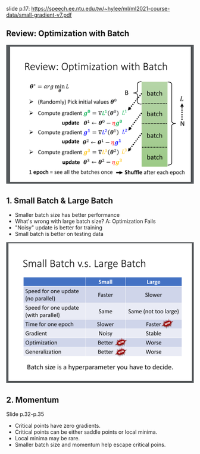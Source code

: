slide p.17: https://speech.ee.ntu.edu.tw/~hylee/ml/ml2021-course-data/small-gradient-v7.pdf

## Review: Optimization with Batch

![Image of Yaktocat](https://github.com/ting-chih/NTU-ML2021spring/blob/main/image/batch.png)  

## 1. Small Batch & Large Batch

 * Smaller batch size has better performance
 * What's wrong with large batch size? A: Optimization Fails
 * "Noisy" update is better for training
 * Small batch is better on testing data
 
![Image of Yaktocat](https://github.com/ting-chih/NTU-ML2021spring/blob/main/image/svl.png)

## 2. Momentum
Slide p.32-p.35

 * Critical points have zero gradients.  
 * Critical points can be either saddle points or local minima.  
 * Local minima may be rare.  
 * Smaller batch size and momentum help escape critical poins.  
